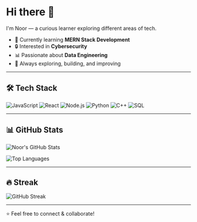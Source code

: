 # Hi there 👋  

I'm Noor — a curious learner exploring different areas of tech.  

- 🌱 Currently learning **MERN Stack Development**  
- 🔒 Interested in **Cybersecurity**  
- 📊 Passionate about **Data Engineering**  
- 🚀 Always exploring, building, and improving  

---

## 🛠️ Tech Stack
![JavaScript](https://img.shields.io/badge/JavaScript-F7DF1E?logo=javascript&logoColor=black)
![React](https://img.shields.io/badge/React-20232A?logo=react&logoColor=61DAFB)
![Node.js](https://img.shields.io/badge/Node.js-43853D?logo=node-dot-js&logoColor=white)
![Python](https://img.shields.io/badge/Python-3776AB?logo=python&logoColor=white)
![C++](https://img.shields.io/badge/C++-00599C?logo=cplusplus&logoColor=white)
![SQL](https://img.shields.io/badge/SQL-4479A1?logo=mysql&logoColor=white)

---

## 📊 GitHub Stats
![Noor's GitHub Stats](https://github-readme-stats.vercel.app/api?username=YOUR_GITHUB_USERNAME&show_icons=true&theme=radical)  

![Top Languages](https://github-readme-stats.vercel.app/api/top-langs/?username=YOUR_GITHUB_USERNAME&layout=compact&theme=radical)

---

## 🔥 Streak
![GitHub Streak](https://streak-stats.demolab.com?user=YOUR_GITHUB_USERNAME&theme=radical&hide_border=true)

---

⭐️ Feel free to connect & collaborate!  
